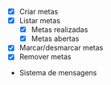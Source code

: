 - [x] Criar metas
- [x] Listar metas
  - [x] Metas realizadas
  - [x] Metas abertas
- [x] Marcar/desmarcar metas
- [x] Remover metas
- Sistema de mensagens
